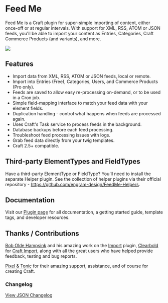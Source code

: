 # Feed Me

Feed Me is a Craft plugin for super-simple importing of content, either once-off or at regular intervals. With support for XML, RSS, ATOM or JSON feeds, you'll be able to import your content as Entries, Categories, Craft Commerce Products (and variants), and more.

<img src="https://sgroup.com.au/uploads/general/plugins/feedme-overview.png">

## Features

- Import data from XML, RSS, ATOM or JSON feeds, local or remote.
- Import into Entries (Free), Categories, Users, and Commerce Products (Pro only).
- Feeds are saved to allow easy re-processing on-demand, or to be used in a Cron job.
- Simple field-mapping interface to match your feed data with your element fields.
- Duplication handling - control what happens when feeds are processed again.
- Uses Craft's Task service to process feeds in the background.
- Database backups before each feed processing.
- Troubleshoot feed processing issues with logs.
- Grab feed data directly from your twig templates.
- Craft 2.5+ compatible.


## Third-party ElementTypes and FieldTypes

Have a third-party ElementType or FieldType? You'll need to install the separate Helper plugin. See the collection of helper plugins via their official repository - https://github.com/engram-design/FeedMe-Helpers. 

## Documentation

Visit our [Plugin page](https://sgroup.com.au/plugins/feedme) for all documentation, a getting started guide, template tags, and developer resources.

## Thanks / Contributions

[Bob Olde Hampsink](https://github.com/boboldehampsink) and his amazing work on the [Import](https://github.com/boboldehampsink/import) plugin, [Clearbold](https://github.com/clearbold) for [Craft Import](https://github.com/clearbold/craftimport), along with all the great users who have helped provide feedback, testing and bug reports.

[Pixel & Tonic](https://github.com/pixelandtonic) for their amazing support, assistance, and of course for creating Craft.


### Changelog

[View JSON Changelog](https://github.com/engram-design/FeedMe/blob/master/changelog.json)
